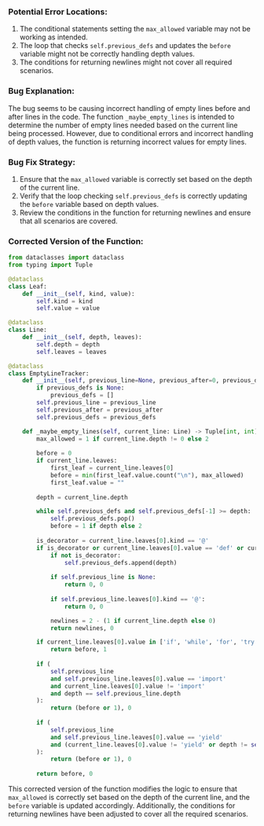 ### Potential Error Locations:
1. The conditional statements setting the `max_allowed` variable may not be working as intended.
2. The loop that checks `self.previous_defs` and updates the `before` variable might not be correctly handling depth values.
3. The conditions for returning newlines might not cover all required scenarios.

### Bug Explanation:
The bug seems to be causing incorrect handling of empty lines before and after lines in the code. The function `_maybe_empty_lines` is intended to determine the number of empty lines needed based on the current line being processed. However, due to conditional errors and incorrect handling of depth values, the function is returning incorrect values for empty lines.

### Bug Fix Strategy:
1. Ensure that the `max_allowed` variable is correctly set based on the depth of the current line.
2. Verify that the loop checking `self.previous_defs` is correctly updating the `before` variable based on depth values.
3. Review the conditions in the function for returning newlines and ensure that all scenarios are covered.

### Corrected Version of the Function:
```python
from dataclasses import dataclass
from typing import Tuple

@dataclass
class Leaf:
    def __init__(self, kind, value):
        self.kind = kind
        self.value = value

@dataclass
class Line:
    def __init__(self, depth, leaves):
        self.depth = depth
        self.leaves = leaves

@dataclass
class EmptyLineTracker:
    def __init__(self, previous_line=None, previous_after=0, previous_defs=None):
        if previous_defs is None:
            previous_defs = []
        self.previous_line = previous_line
        self.previous_after = previous_after
        self.previous_defs = previous_defs

    def _maybe_empty_lines(self, current_line: Line) -> Tuple[int, int]:
        max_allowed = 1 if current_line.depth != 0 else 2
        
        before = 0
        if current_line.leaves:
            first_leaf = current_line.leaves[0]
            before = min(first_leaf.value.count("\n"), max_allowed)
            first_leaf.value = ""
        
        depth = current_line.depth

        while self.previous_defs and self.previous_defs[-1] >= depth:
            self.previous_defs.pop()
            before = 1 if depth else 2
        
        is_decorator = current_line.leaves[0].kind == '@'
        if is_decorator or current_line.leaves[0].value == 'def' or current_line.leaves[0].value == 'class':
            if not is_decorator:
                self.previous_defs.append(depth)
            
            if self.previous_line is None:
                return 0, 0
            
            if self.previous_line.leaves[0].kind == '@':
                return 0, 0

            newlines = 2 - (1 if current_line.depth else 0)
            return newlines, 0

        if current_line.leaves[0].value in ['if', 'while', 'for', 'try', 'except', 'with']:
            return before, 1
        
        if (
            self.previous_line
            and self.previous_line.leaves[0].value == 'import'
            and current_line.leaves[0].value != 'import'
            and depth == self.previous_line.depth
        ):
            return (before or 1), 0
        
        if (
            self.previous_line
            and self.previous_line.leaves[0].value == 'yield'
            and (current_line.leaves[0].value != 'yield' or depth != self.previous_line.depth)
        ):
            return (before or 1), 0
        
        return before, 0
```

This corrected version of the function modifies the logic to ensure that `max_allowed` is correctly set based on the depth of the current line, and the `before` variable is updated accordingly. Additionally, the conditions for returning newlines have been adjusted to cover all the required scenarios.